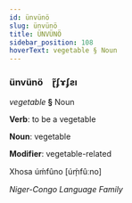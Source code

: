 ```yaml
---
id: ünvünö
slug: ünvünö
title: ÜNVÜNÖ
sidebar_position: 108
hoverText: vegetable § Noun
---
```


### ünvünö&emsp;<span kind="abugida">ɽ̃ʄɤʄƨı</span>

*vegetable* **§** Noun

**Verb**: to be a vegetable

**Noun**: vegetable

**Modifier**: vegetable-related

Xhosa úḿfûno [úḿ̩fûːno]

*Niger-Congo Language Family*